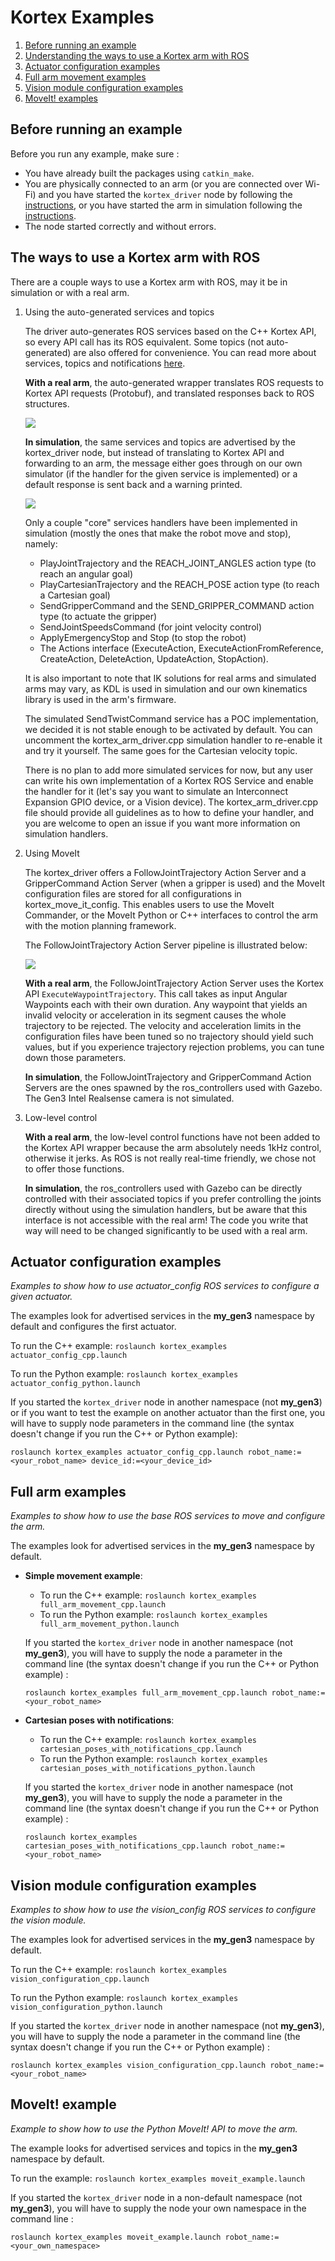 <!-- 
* KINOVA (R) KORTEX (TM)
*
* Copyright (c) 2018 Kinova inc. All rights reserved.
*
* This software may be modified and distributed 
* under the terms of the BSD 3-Clause license. 
*
* Refer to the LICENSE file for details.
*
* -->

# Kortex Examples

<!-- MarkdownTOC -->

1. [Before running an example](#first_of_all)
2. [Understanding the ways to use a Kortex arm with ROS](#the_ways)
3. [Actuator configuration examples](#actuator_config)
4. [Full arm movement examples](#full_arm)
5. [Vision module configuration examples](#vision_config)
6. [MoveIt! examples](#move_it)

<!-- /MarkdownTOC -->

<a id="first_of_all"></a>
## Before running an example

Before you run any example, make sure :
- You have already built the packages using `catkin_make`.
- You are physically connected to an arm (or you are connected over Wi-Fi) and you have started the `kortex_driver` node by following the [instructions](../kortex_driver/readme.md), or you have started the arm in simulation following the [instructions](../kortex_gazebo/readme.md).
- The node started correctly and without errors.

<a id="the_ways"></a>
## The ways to use a Kortex arm with ROS

There are a couple ways to use a Kortex arm with ROS, may it be in simulation or with a real arm.

1. Using the auto-generated services and topics

    The driver auto-generates ROS services based on the C++ Kortex API, so every API call has its ROS equivalent. Some topics (not  auto-generated) are also offered for convenience. You can read more about services, topics and notifications [here](../kortex_driver/readme.md#services).

    **With a real arm**, the auto-generated wrapper translates ROS requests to Kortex API requests (Protobuf), and translated responses back to ROS structures.

    ![](./img/services_real_arm.png)

    **In simulation**, the same services and topics are advertised by the kortex_driver node, but instead of translating to Kortex API and forwarding to an arm, the message either goes through on our own simulator (if the handler for the given service is implemented) or a default response is sent back and a warning printed.

    ![](./img/services_sim.png)

    Only a couple "core" services handlers have been implemented in simulation (mostly the ones that make the robot move and stop), namely:
    - PlayJointTrajectory and the REACH_JOINT_ANGLES action type (to reach an angular goal)
    - PlayCartesianTrajectory and the REACH_POSE action type (to reach a Cartesian goal)
    - SendGripperCommand and the SEND_GRIPPER_COMMAND action type (to actuate the gripper)
    - SendJointSpeedsCommand (for joint velocity control)
    - ApplyEmergencyStop and Stop (to stop the robot)
    - The Actions interface (ExecuteAction, ExecuteActionFromReference, CreateAction, DeleteAction, UpdateAction, StopAction).

    It is also important to note that IK solutions for real arms and simulated arms may vary, as KDL is used in simulation and our own kinematics library is used in the arm's firmware.  

    The simulated SendTwistCommand service has a POC implementation, we decided it is not stable enough to be activated by default. You can uncomment the kortex_arm_driver.cpp simulation handler to re-enable it and try it yourself. The same goes for the Cartesian velocity topic.

    There is no plan to add more simulated services for now, but any user can write his own implementation of a Kortex ROS Service and enable the handler for it (let's say you want to simulate an Interconnect Expansion GPIO device, or a Vision device). The kortex_arm_driver.cpp file should provide all guidelines as to how to define your handler, and you are welcome to open an issue if you want more information on simulation handlers.

2. Using MoveIt

    The kortex_driver offers a FollowJointTrajectory Action Server and a GripperCommand Action Server (when a gripper is used) and the MoveIt configuration files are stored for all configurations in kortex_move_it_config. This enables users to use the MoveIt Commander, or the MoveIt Python or C++ interfaces to control the arm with the motion planning framework.
    
    The FollowJointTrajectory Action Server pipeline is illustrated below:

    ![](./img/moveit.png)

    **With a real arm**, the FollowJointTrajectory Action Server uses the Kortex API `ExecuteWaypointTrajectory`. This call takes as input Angular Waypoints each with their own duration. Any waypoint that yields an invalid velocity or acceleration in its segment causes the whole trajectory to be rejected. The velocity and acceleration limits in the configuration files have been tuned so no trajectory should yield such values, but if you experience trajectory rejection problems, you can tune down those parameters.

    **In simulation**, the FollowJointTrajectory and GripperCommand Action Servers are the ones spawned by the ros_controllers used with Gazebo. The Gen3 Intel Realsense camera is not simulated.

3. Low-level control

    **With a real arm**, the low-level control functions have not been added to the Kortex API wrapper because the arm absolutely needs 1kHz control, otherwise it jerks. As ROS is not really real-time friendly, we chose not to offer those functions.

    **In simulation**, the ros_controllers used with Gazebo can be directly controlled with their associated topics if you prefer controlling the joints directly without using the simulation handlers, but be aware that this interface is not accessible with the real arm! The code you write that way will need to be changed significantly to be used with a real arm.


<a id="actuator_config"></a>
## Actuator configuration examples
*Examples to show how to use actuator_config ROS services to configure a given actuator.*

The examples look for advertised services in the **my_gen3** namespace by default and configures the first actuator.

To run the C++ example: `roslaunch kortex_examples actuator_config_cpp.launch`

To run the Python example: `roslaunch kortex_examples actuator_config_python.launch`

If you started the `kortex_driver` node in another namespace (not **my_gen3**) or if you want to test the example on another actuator than the first one, you will have to supply node parameters in the command line (the syntax doesn't change if you run the C++ or Python example): 

`roslaunch kortex_examples actuator_config_cpp.launch robot_name:=<your_robot_name> device_id:=<your_device_id>`

<a id="full_arm"></a>
## Full arm examples
*Examples to show how to use the base ROS services to move and configure the arm.*

The examples look for advertised services in the **my_gen3** namespace by default.

- **Simple movement example**:

    - To run the C++ example: `roslaunch kortex_examples full_arm_movement_cpp.launch`
    - To run the Python example: `roslaunch kortex_examples full_arm_movement_python.launch`
    
    If you started the `kortex_driver` node in another namespace (not **my_gen3**), you will have to supply the node a parameter in the command line (the syntax doesn't change if you run the C++ or Python example) : 
    
    `roslaunch kortex_examples full_arm_movement_cpp.launch robot_name:=<your_robot_name>`

- **Cartesian poses with notifications**:

    - To run the C++ example: `roslaunch kortex_examples cartesian_poses_with_notifications_cpp.launch`
    - To run the Python example: `roslaunch kortex_examples cartesian_poses_with_notifications_python.launch`
    
    If you started the `kortex_driver` node in another namespace (not **my_gen3**), you will have to supply the node a parameter in the command line (the syntax doesn't change if you run the C++ or Python example) : 
    
    `roslaunch kortex_examples cartesian_poses_with_notifications_cpp.launch robot_name:=<your_robot_name>`

<a id="vision_config"></a>
## Vision module configuration examples
*Examples to show how to use the vision_config ROS services to configure the vision module.*

The examples look for advertised services in the **my_gen3** namespace by default.

To run the C++ example: `roslaunch kortex_examples vision_configuration_cpp.launch`

To run the Python example: `roslaunch kortex_examples vision_configuration_python.launch`

If you started the `kortex_driver` node in another namespace (not **my_gen3**), you will have to supply the node a parameter in the command line (the syntax doesn't change if you run the C++ or Python example) : 

`roslaunch kortex_examples vision_configuration_cpp.launch robot_name:=<your_robot_name>`

<a id="move_it"></a>
## MoveIt! example
*Example to show how to use the Python MoveIt! API to move the arm.*

The example looks for advertised services and topics in the **my_gen3** namespace by default.

To run the example: `roslaunch kortex_examples moveit_example.launch`

If you started the `kortex_driver` node in a non-default namespace (not **my_gen3**), you will have to supply the node your own namespace in the command line : 

`roslaunch kortex_examples moveit_example.launch robot_name:=<your_own_namespace>`
